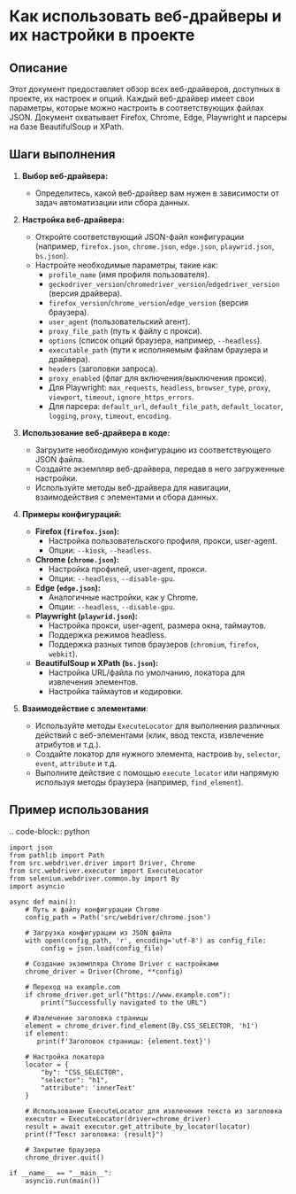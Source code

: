 Как использовать веб-драйверы и их настройки в проекте
=========================================================================================

Описание
-------------------------
Этот документ предоставляет обзор всех веб-драйверов, доступных в проекте, их настроек и опций. Каждый веб-драйвер имеет свои параметры, которые можно настроить в соответствующих файлах JSON. Документ охватывает Firefox, Chrome, Edge, Playwright и парсеры на базе BeautifulSoup и XPath.

Шаги выполнения
-------------------------
1. **Выбор веб-драйвера:**
   - Определитесь, какой веб-драйвер вам нужен в зависимости от задач автоматизации или сбора данных.
2. **Настройка веб-драйвера:**
   - Откройте соответствующий JSON-файл конфигурации (например, `firefox.json`, `chrome.json`, `edge.json`, `playwrid.json`, `bs.json`).
   - Настройте необходимые параметры, такие как:
     -  `profile_name` (имя профиля пользователя).
     -  `geckodriver_version`/`chromedriver_version`/`edgedriver_version` (версия драйвера).
     -  `firefox_version`/`chrome_version`/`edge_version` (версия браузера).
     -  `user_agent` (пользовательский агент).
     -  `proxy_file_path` (путь к файлу с прокси).
     -  `options` (список опций браузера, например, `--headless`).
     -  `executable_path` (пути к исполняемым файлам браузера и драйвера).
     -  `headers` (заголовки запроса).
     -  `proxy_enabled` (флаг для включения/выключения прокси).
     -  Для Playwright: `max_requests`, `headless`, `browser_type`, `proxy`, `viewport`, `timeout`, `ignore_https_errors`.
     -  Для парсера: `default_url`, `default_file_path`, `default_locator`, `logging`, `proxy`, `timeout`, `encoding`.
3.  **Использование веб-драйвера в коде:**
    - Загрузите необходимую конфигурацию из соответствующего JSON файла.
    - Создайте экземпляр веб-драйвера, передав в него загруженные настройки.
    -  Используйте методы веб-драйвера для навигации, взаимодействия с элементами и сбора данных.

4.  **Примеры конфигураций:**
    -   **Firefox (`firefox.json`):**
        -  Настройка пользовательского профиля, прокси, user-agent.
        -  Опции: `--kiosk`, `--headless`.
    -   **Chrome (`chrome.json`):**
        -  Настройка профилей, user-agent, прокси.
        -  Опции: `--headless`, `--disable-gpu`.
    -   **Edge (`edge.json`):**
        -  Аналогичные настройки, как у Chrome.
        -  Опции: `--headless`, `--disable-gpu`.
    -   **Playwright (`playwrid.json`):**
        -  Настройка прокси, user-agent, размера окна, таймаутов.
        -  Поддержка режимов headless.
        -  Поддержка разных типов браузеров (`chromium`, `firefox`, `webkit`).
    -   **BeautifulSoup и XPath (`bs.json`):**
        -   Настройка URL/файла по умолчанию, локатора для извлечения элементов.
        -  Настройка таймаутов и кодировки.

5.  **Взаимодействие с элементами**:
    - Используйте методы `ExecuteLocator` для выполнения различных действий с веб-элементами (клик, ввод текста, извлечение атрибутов и т.д.).
    - Создайте локатор для нужного элемента, настроив `by`, `selector`, `event`, `attribute` и т.д.
    -  Выполните действие с помощью `execute_locator` или напрямую используя методы браузера (например, `find_element`).

Пример использования
-------------------------
.. code-block:: python

    import json
    from pathlib import Path
    from src.webdriver.driver import Driver, Chrome
    from src.webdriver.executor import ExecuteLocator
    from selenium.webdriver.common.by import By
    import asyncio

    async def main():
        # Путь к файлу конфигурации Chrome
        config_path = Path('src/webdriver/chrome.json')

        # Загрузка конфигурации из JSON файла
        with open(config_path, 'r', encoding='utf-8') as config_file:
            config = json.load(config_file)

        # Создание экземпляра Chrome Driver с настройками
        chrome_driver = Driver(Chrome, **config)
        
        # Переход на example.com
        if chrome_driver.get_url("https://www.example.com"):
            print("Successfully navigated to the URL")
        
        # Извлечение заголовка страницы
        element = chrome_driver.find_element(By.CSS_SELECTOR, 'h1')
        if element:
           print(f'Заголовок страницы: {element.text}')

        # Настройка локатора
        locator = {
            "by": "CSS_SELECTOR",
            "selector": "h1",
            "attribute": 'innerText'
        }
        
        # Использование ExecuteLocator для извлечения текста из заголовка
        executor = ExecuteLocator(driver=chrome_driver)
        result = await executor.get_attribute_by_locator(locator)
        print(f"Текст заголовка: {result}")
        
        # Закрытие браузера
        chrome_driver.quit()
        
    if __name__ == "__main__":
        asyncio.run(main())